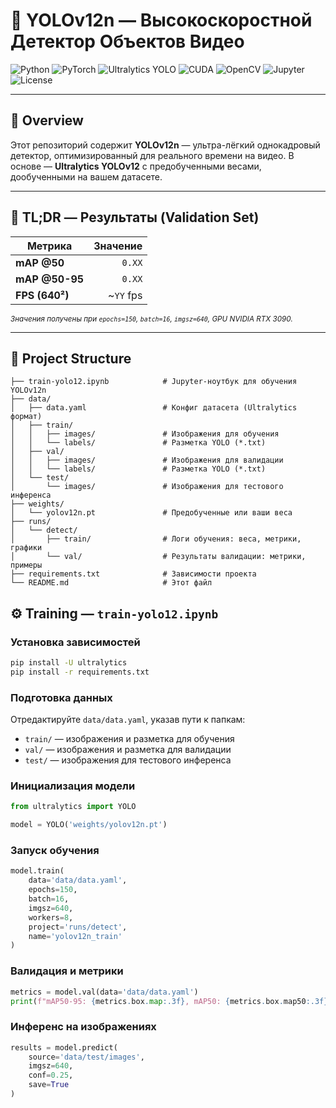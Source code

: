 # 🦆 YOLOv12n — Высокоскоростной Детектор Объектов Видео

![Python](https://img.shields.io/badge/Python-3.9%2B-blue.svg)
![PyTorch](https://img.shields.io/badge/PyTorch-2.0%2B-red.svg)
![Ultralytics YOLO](https://img.shields.io/badge/Ultralytics-YOLOv12n-orange.svg)
![CUDA](https://img.shields.io/badge/CUDA-11.8-green.svg)
![OpenCV](https://img.shields.io/badge/OpenCV-4.x-yellow.svg)
![Jupyter](https://img.shields.io/badge/Jupyter-Notebook-lightgrey.svg)
![License](https://img.shields.io/badge/License-MIT-lightgrey.svg)

---

## 📖 Overview

Этот репозиторий содержит **YOLOv12n** — ультра-лёгкий однокадровый детектор, оптимизированный для реального времени на видео. В основе — **Ultralytics YOLOv12** с предобученными весами, дообученными на вашем датасете.

---

## 🎯 TL;DR — Результаты (Validation Set)

| Метрика        | Значение   |
|----------------|-----------:|
| **mAP @50**    | `0.XX`     |
| **mAP @50-95** | `0.XX`     |
| **FPS (640²)** | ~`YY` fps  |

<sub>*Значения получены при `epochs=150`, `batch=16`, `imgsz=640`, GPU NVIDIA RTX 3090.*</sub>

---

## 📂 Project Structure

```text
├── train-yolo12.ipynb            # Jupyter-ноутбук для обучения YOLOv12n
├── data/
│   ├── data.yaml                 # Конфиг датасета (Ultralytics формат)
│   ├── train/
│   │   ├── images/               # Изображения для обучения
│   │   └── labels/               # Разметка YOLO (*.txt)
│   ├── val/
│   │   ├── images/               # Изображения для валидации
│   │   └── labels/               # Разметка YOLO (*.txt)
│   └── test/
│       └── images/               # Изображения для тестового инференса
├── weights/
│   └── yolov12n.pt               # Предобученные или ваши веса
├── runs/
│   └── detect/
│       ├── train/                # Логи обучения: веса, метрики, графики
│       └── val/                  # Результаты валидации: метрики, примеры
├── requirements.txt              # Зависимости проекта
└── README.md                     # Этот файл
```

## ⚙️ Training — `train-yolo12.ipynb`

### Установка зависимостей

```bash
pip install -U ultralytics
pip install -r requirements.txt
```

### Подготовка данных

Отредактируйте `data/data.yaml`, указав пути к папкам:
- `train/` — изображения и разметка для обучения  
- `val/` — изображения и разметка для валидации  
- `test/` — изображения для тестового инференса  

### Инициализация модели

```python
from ultralytics import YOLO

model = YOLO('weights/yolov12n.pt')
```

### Запуск обучения

```python
model.train(
    data='data/data.yaml',
    epochs=150,
    batch=16,
    imgsz=640,
    workers=8,
    project='runs/detect',
    name='yolov12n_train'
)
```

### Валидация и метрики

```python
metrics = model.val(data='data/data.yaml')
print(f"mAP50-95: {metrics.box.map:.3f}, mAP50: {metrics.box.map50:.3f}")
```

### Инференс на изображениях

```python
results = model.predict(
    source='data/test/images',
    imgsz=640,
    conf=0.25,
    save=True
)
```
